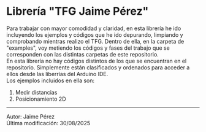 # Librería "TFG Jaime Pérez"

Para trabajar con mayor comodidad y claridad, en esta librería he ido incluyendo los ejemplos y códigos que he ido depurando, limpiando y comprobando mientras realizo el TFG. 
Dentro de ella, en la carpeta de "examples", voy metiendo los códigos y fases del trabajo que se corresponden con las distintas carpetas de este repositorio.  
En esta librería no hay códigos distintos de los que se encuentran en el repositorio. Simplemente están clasificados y ordenados para acceder a ellos desde las liberrías del Arduino IDE.   
Los ejemplos incluidos en ella son: 

1. Medir distancias
2. Posicionamiento 2D 


---------
Autor: Jaime Pérez   
Última modificación: 30/08/2025
